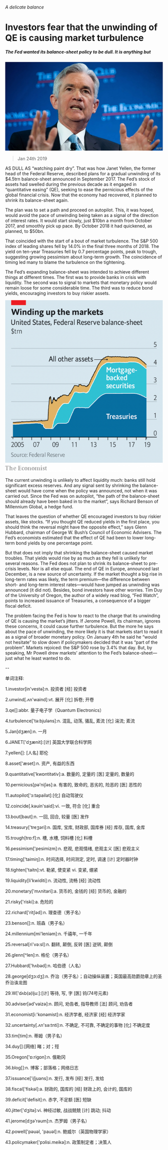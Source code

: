###### A delicate balance

# Investors fear that the unwinding of QE is causing market turbulence 

##### The Fed wanted its balance-sheet policy to be dull. It is anything but 

![image](images/20190126_fnp504.jpg) 

> Jan 24th 2019 

 

AS DULL AS “watching paint dry”. That was how Janet Yellen, the former head of the Federal Reserve, described plans for a gradual unwinding of its $4.5trn balance-sheet announced in September 2017. The Fed’s stock of assets had swelled during the previous decade as it engaged in “quantitative easing” (QE), seeking to ease the pernicious effects of the global financial crisis. Now that the economy had recovered, it planned to shrink its balance-sheet again. 

The plan was to set a path and proceed on autopilot. This, it was hoped, would avoid the pace of unwinding being taken as a signal of the direction of interest rates. It would start slowly, just $10bn a month from October 2017, and smoothly pick up pace. By October 2018 it had quickened, as planned, to $50bn. 

That coincided with the start of a bout of market turbulence. The S&P 500 index of leading shares fell by 14.0% in the final three months of 2018. The yield on ten-year Treasuries fell by 0.7 percentage points, peak to trough, suggesting growing pessimism about long-term growth. The coincidence of timing led many to blame the turbulence on the tightening. 

The Fed’s expanding balance-sheet was intended to achieve different things at different times. The first was to provide banks in crisis with liquidity. The second was to signal to markets that monetary policy would remain loose for some considerable time. The third was to reduce bond yields, encouraging investors to buy riskier assets. 

![image](images/20190126_FNC246.png) 

The current unwinding is unlikely to affect liquidity much: banks still hold significant excess reserves. And any signal sent by shrinking the balance-sheet would have come when the policy was announced, not when it was carried out. Since the Fed was on autopilot, “the path of the balance-sheet should already have been baked in to the market”, says Richard Benson of Millennium Global, a hedge fund. 

That leaves the question of whether QE encouraged investors to buy riskier assets, like stocks. “If you thought QE reduced yields in the first place, you should think the reversal might have the opposite effect,” says Glenn Hubbard, chairman of George W. Bush’s Council of Economic Advisers. The Fed’s economists estimated that the effect of QE had been to lower long-term bond yields by one percentage point. 

But that does not imply that shrinking the balance-sheet caused market troubles. That yields would rise by as much as they fell is unlikely for several reasons. The Fed does not plan to shrink its balance-sheet to pre-crisis levels. Nor is all else equal. The end of QE in Europe, announced last December, is a new source of uncertainty. If the market thought a big rise in long-term rates was likely, the term premium—the difference between short- and long-term interest rates—would have jumped as unwinding was announced (it did not). Besides, bond investors have other worries. Tim Duy of the University of Oregon, the author of a widely read blog, “Fed Watch”, points to increased issuance of Treasuries, a consequence of a bigger fiscal deficit. 

The problem facing the Fed is how to react to the charge that its unwinding of QE is causing the market’s jitters. If Jerome Powell, its chairman, ignores these concerns, it could cause further turbulence. But the more he says about the pace of unwinding, the more likely it is that markets start to read it as a signal of broader monetary policy. On January 4th he said he “would not hesitate” to slow down if policymakers decided that it was “part of the problem”. Markets rejoiced: the S&P 500 rose by 3.4% that day. But, by speaking, Mr Powell drew markets’ attention to the Fed’s balance-sheet—just what he least wanted to do. 

-- 

 单词注释:

1.investor[in'vestә]:n. 投资者 [经] 投资者 

2.unwind[.ʌn'waind]:vt. 展开 [化] 拆卷; 开卷 

3.qe[]:abbr. 量子电子学（Quantum Electronics） 

4.turbulence['tә:bjulәns]:n. 混乱, 动荡, 骚乱, 紊流 [化] 湍流; 紊流 

5.Jan[dʒæn]:n. 一月 

6.JANET['dʒænit]:[计] 英国大学联合科学网 

7.yellen[]: [人名] 耶伦 

8.asset['æset]:n. 资产, 有益的东西 

9.quantitative['kwɒntitәtiv]:a. 数量的, 定量的 [医] 定量的, 数量的 

10.pernicious[pә'niʃәs]:a. 有害的, 致命的, 恶劣的, 险恶的 [医] 恶性的 

11.autopilot['ɔ:tәpailәt]:[化] 自动驾驶仪 

12.coincide[.kәuin'said]:vi. 一致, 符合 [化] 重合 

13.bout[baut]:n. 一回, 回合, 较量 [医] 发作 

14.treasury['treʒәri]:n. 国库, 宝库, 财政部, 国库券 [经] 库存, 国库, 金库 

15.trough[trɒ:f]:n. 槽, 水槽, 饲料槽 [化] 料槽 

16.pessimism['pesimizm]:n. 悲观, 悲观情绪, 悲观主义 [医] 悲观主义 

17.timing['taimiŋ]:n. 时间选择, 时间测定, 定时, 调速 [计] 定时器时钟 

18.tighten['taitn]:vt. 勒紧, 使变紧 vi. 变紧, 绷紧 

19.liquidity[li'kwiditi]:n. 流动性, 流畅 [经] 流动性 

20.monetary['mʌnitәri]:a. 货币的, 金钱的 [经] 货币的, 金融的 

21.risky['riski]:a. 危险的 

22.richard['ritʃәd]:n. 理查德（男子名） 

23.benson[]:n. 班森（男子名） 

24.millennium[mi'leniәm]:n. 千禧年, 一千年 

25.reversal[ri'vә:sl]:n. 翻转, 颠倒, 反转 [医] 逆转, 颠倒 

26.glenn[^len]:n. 格伦（男子名） 

27.Hubbard['hʌbәd]:n. 哈伯德（人名） 

28.george[dʒɔ:dʒ]:n. 乔治（男子名）；自动操纵装置；英国最高勋爵勋章上的圣乔治诛龙图 

29.W['dʌb(ә)lju:]:[计] 等待, 写, 字 [医] 钨(74号元素) 

30.adviser[әd'vaizә]:n. 顾问, 劝告者, 指导教师 [法] 顾问, 劝告者 

31.economist[i:'kɒnәmist]:n. 经济学者, 经济家 [经] 经济学家 

32.uncertainty[.ʌn'sә:tnti]:n. 不确定, 不可靠, 不确定的事物 [化] 不确定度 

33.tim[tim]:n. 蒂姆（男子名） 

34.duy[]:[网络] 睹；对；殌 

35.Oregon['ɒ:rigɒn]:n. 俄勒冈 

36.blog[]:n. 博客；部落格；网络日志 

37.issuance['iʃjuәns]:n. 发行, 发布 [经] 发行, 发给 

38.fiscal['fiskәl]:a. 财政的, 国库的 [经] 财政上的, 会计的, 国库的 

39.deficit['defisit]:n. 赤字, 不足额 [医] 短缺 

40.jitter['dʒitә]:vi. 神经过敏, 战战兢兢 [计] 跳动; 抖动 

41.jerome[dʒә'rәum]:n. 杰罗姆（男子名） 

42.powell['pәuәl, 'pauәl]:n. 鲍威尔（英国物理学家） 

43.policymaker['pɔlisi.meikә]:n. 政策制定者；决策人 

